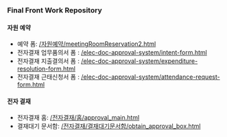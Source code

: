 ### Final Front Work Repository

#### 자원 예약

- 예약 폼: [/자원예약/meetingRoomReservation2.html](http://localhost:5500/%EC%9E%90%EC%9B%90%EC%98%88%EC%95%BD/%ED%9A%8C%EC%9D%98%EC%8B%A4%EC%98%88%EC%95%BD/meetingRoomReservation2.html)
- 전자결재 업무품의서 폼 : [/elec-doc-approval-system/intent-form.html](http://localhost:5500/elec-doc-approval-system/intent-form.html)
- 전자결재 지출결의서 폼 : [/elec-doc-approval-system/expenditure-resolution-form.html](http://localhost:5500/elec-doc-approval-system/expenditure-resolution-form.html)
- 전자결재 근태신청서 폼 : [/elec-doc-approval-system/attendance-request-form.html](http://localhost:5500/elec-doc-approval-system/attendance-request-form.html)

#### 전자 결재

- 전자결재 홈: [/전자결재/홈/approval_main.html](http://localhost:5500/%EC%A0%84%EC%9E%90%EA%B2%B0%EC%9E%AC/%ED%99%88/approval_main.html)
- 결재대기 문서함: [/전자결재/결재대기문서함/obtain_approval_box.html](http://localhost:5500/%EC%A0%84%EC%9E%90%EA%B2%B0%EC%9E%AC/%EA%B2%B0%EC%9E%AC%EB%8C%80%EA%B8%B0%EB%AC%B8%EC%84%9C%ED%95%A8/obtain_approval_box.html)
